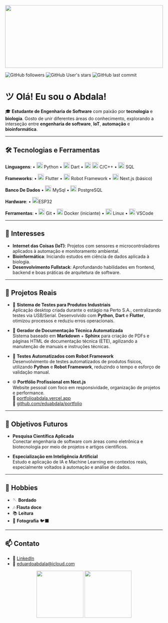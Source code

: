 <img src="https://upload.wikimedia.org/wikipedia/commons/3/31/Stable_puffer_animation.gif" width="100%" height="200px" style="object-fit: cover;" />

![GitHub followers](https://img.shields.io/github/followers/eduabdala?label=Seguidores&style=social)
![GitHub User's stars](https://img.shields.io/github/stars/eduabdala?style=social)
![GitHub last commit](https://img.shields.io/github/last-commit/eduabdala/portfolio)


# ツ Olá! Eu sou o Abdala!

🎓 **Estudante de Engenharia de Software** com paixão por **tecnologia** e **biologia**. Gosto de unir diferentes áreas do conhecimento, explorando a interseção entre **engenharia de software**, **IoT**, **automação** e **bioinformática**.

---

## 🛠️ Tecnologias e Ferramentas

**Linguagens**: 
• <img src="https://img.icons8.com/?size=100&id=13441&format=png&color=000000" width="20px" height="20px" style="object-fit: cover;" /> Python 
• <img src="https://img.icons8.com/?size=100&id=7AFcZ2zirX6Y&format=png&color=000000" width="20px" height="20px" style="object-fit: cover;" /> Dart 
• <img src="https://img.icons8.com/?size=100&id=40670&format=png&color=000000" width="20px" height="20px" style="object-fit: cover;" /> <img src="https://img.icons8.com/?size=100&id=40669&format=png&color=000000" width="20px" height="20px" style="object-fit: cover;" /> C/C++  • <img src="https://img.icons8.com/?size=100&id=J6KcaRLsTgpZ&format=png&color=000000" width="20px" height="20px" style="object-fit: cover;" /> SQL

**Frameworks**: 
• <img src="https://img.icons8.com/?size=100&id=7I3BjCqe9rjG&format=png&color=000000" width="20px" height="20px" style="object-fit: cover;" /> Flutter 
• <img src="https://www.svgrepo.com/show/374049/robotframework.svg" width="20px" height="20px" style="object-fit: cover;" /> Robot Framework 
• <img src="https://img.icons8.com/?size=100&id=yUdJlcKanVbh&format=png&color=000000" width="20px" height="20px" style="object-fit: cover;" /> Next.js (básico)

**Banco De Dados**
• <img src="https://img.icons8.com/?size=100&id=9nLaR5KFGjN0&format=png&color=000000" width="20px" height="20px" style="object-fit: cover;" /> MySql
• <img src="https://img.icons8.com/?size=100&id=38561&format=png&color=000000" width="20px" height="20px" style="object-fit: cover;" /> PostgreSQL


**Hardware**: 
• <img src="https://cdn.iconscout.com/icon/free/png-512/free-espressif-logo-icon-download-in-svg-png-gif-file-formats--brand-company-business-brands-pack-logos-icons-2285012.png?f=webp&w=256" width="20px" height="20px" style="object-fit: cover;" />ESP32

**Ferramentas**:
• <img src="https://img.icons8.com/?size=100&id=20906&format=png&color=000000" width="20px" height="20px" style="object-fit: cover;" /> Git 
• <img src="https://img.icons8.com/?size=100&id=cdYUlRaag9G9&format=png&color=000000" width="20px" height="20px" style="object-fit: cover;" /> Docker (iniciante) 
• <img src="https://img.icons8.com/?size=100&id=17842&format=png&color=000000" width="20px" height="20px" style="object-fit: cover;" /> Linux 
• <img src="https://img.icons8.com/?size=100&id=0OQR1FYCuA9f&format=png&color=000000" width="20px" height="20px" style="object-fit: cover;" /> VSCode

---

## 🌱 Interesses

- **Internet das Coisas (IoT)**: Projetos com sensores e microcontroladores aplicados à automação e monitoramento ambiental.
- **Bioinformática**: Iniciando estudos em ciência de dados aplicada à biologia.
- **Desenvolvimento Fullstack**: Aprofundando habilidades em frontend, backend e boas práticas de arquitetura de software.

---

## 🚀 Projetos Reais

- 🧪 **Sistema de Testes para Produtos Industriais**  
  Aplicação desktop criada durante o estágio na Perto S.A., centralizando testes via USB/Serial. Desenvolvido com **Python**, **Dart** e **Flutter**, otimizou processos e reduziu erros operacionais.

- 🧾 **Gerador de Documentação Técnica Automatizada**  
  Sistema baseado em **Markdown** + **Sphinx** para criação de PDFs e páginas HTML de documentação técnica (ETE), agilizando a manutenção de manuais e instruções técnicas.

- 🧪 **Testes Automatizados com Robot Framework**  
  Desenvolvimento de testes automatizados de produtos físicos, utilizando **Python** e **Robot Framework**, reduzindo o tempo e esforço de validação manual.

- 🌐 **Portfólio Profissional em Next.js**  
  Website pessoal com foco em responsividade, organização de projetos e performance.  
  🔗 [portfolioabdala.vercel.app](https://portfolioabdala.vercel.app)  
  📂 [github.com/eduabdala/portfolio](https://github.com/eduabdala/portfolio)

---

## 🎯 Objetivos Futuros

- **Pesquisa Científica Aplicada**  
  Conectar engenharia de software com áreas como eletrônica e biotecnologia por meio de projetos e artigos científicos.

- **Especialização em Inteligência Artificial**  
  Estudo e aplicação de IA e Machine Learning em contextos reais, especialmente voltados à automação e análise de dados.

---

## 🎨 Hobbies

- 🪡 **Bordado**
- 🎶 **Flauta doce**
- 📚 **Leitura**
- 📸 **Fotografia** 🐦‍⬛ 

---

## 📫 Contato

- 🔗 [LinkedIn](https://www.linkedin.com/in/eduardo-silva-abdala)
- 📧 eduardoabdala@icloud.com

<p align="center">
  <img src="https://github-readme-stats.vercel.app/api?username=eduabdala&show_icons=true&theme=default" height="150"/>
  <img src="https://github-readme-stats.vercel.app/api/top-langs/?username=eduabdala&layout=compact&langs_count=8&theme=default" height="150"/>
</p>


